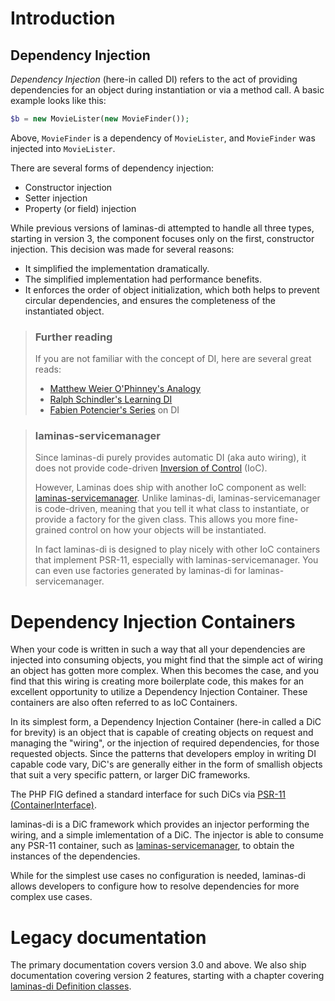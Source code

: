 # Introduction

## Dependency Injection

_Dependency Injection_ (here-in called DI) refers to the act of providing
dependencies for an object during instantiation or via a method call. A basic
example looks like this:

```php
$b = new MovieLister(new MovieFinder());
```

Above, `MovieFinder` is a dependency of `MovieLister`, and `MovieFinder` was
injected into `MovieLister`.

There are several forms of dependency injection:

- Constructor injection
- Setter injection
- Property (or field) injection

While previous versions of laminas-di attempted to handle all three types, starting
in version 3, the component focuses only on the first, constructor injection.
This decision was made for several reasons:

- It simplified the implementation dramatically.
- The simplified implementation had performance benefits.
- It enforces the order of object initialization, which both helps to prevent
  circular dependencies, and ensures the completeness of the instantiated object.

> ### Further reading
>
> If you are not familiar with the concept of DI, here are several great reads:
>
> - [Matthew Weier O'Phinney's Analogy](http://weierophinney.net/matthew/archives/260-Dependency-Injection-An-analogy.html)
> - [Ralph Schindler's Learning DI](http://ralphschindler.com/2011/05/18/learning-about-dependency-injection-and-php)
> - [Fabien Potencier's Series](http://fabien.potencier.org/article/11/what-is-dependency-injection) on DI


> ### laminas-servicemanager
>
> Since laminas-di purely provides automatic DI (aka auto wiring), it does not
> provide code-driven [Inversion of Control](https://en.wikipedia.org/wiki/Inversion_of_control) (IoC).
>
> However, Laminas does ship with another IoC component as well: [laminas-servicemanager](https://docs.laminas.dev/laminas-servicemanager/).
> Unlike laminas-di, laminas-servicemanager is code-driven, meaning that you tell it
> what class to instantiate, or provide a factory for the given class. This allows
> you more fine-grained control on how your objects will be instantiated.
>
> In fact laminas-di is designed to play nicely with other IoC containers that
> implement PSR-11, especially with laminas-servicemanager. You can even use
> factories generated by laminas-di for laminas-servicemanager.

# Dependency Injection Containers

When your code is written in such a way that all your dependencies are injected
into consuming objects, you might find that the simple act of wiring an object
has gotten more complex. When this becomes the case, and you find that this
wiring is creating more boilerplate code, this makes for an excellent
opportunity to utilize a Dependency Injection Container. These containers are also
often referred to as IoC Containers.

In its simplest form, a Dependency Injection Container (here-in called a DiC
for brevity) is an object that is capable of creating objects on request and
managing the "wiring", or the injection of required dependencies, for those
requested objects. Since the patterns that developers employ in writing DI
capable code vary, DiC's are generally either in the form of smallish objects
that suit a very specific pattern, or larger DiC frameworks.

The PHP FIG defined a standard interface for such DiCs via [PSR-11
(ContainerInterface)](http://www.php-fig.org/psr/psr-11/).

laminas-di is a DiC framework which provides an injector performing the wiring, and
a simple imlementation of a DiC. The injector is able to consume any PSR-11
container, such as [laminas-servicemanager](https://docs.laminas.dev/laminas-servicemanager/),
to obtain the instances of the dependencies.

While for the simplest use cases no configuration is needed, laminas-di allows
developers to configure how to resolve dependencies for more complex use cases.

# Legacy documentation

The primary documentation covers version 3.0 and above. We also ship
documentation covering version 2 features, starting with a chapter covering
[laminas-di Definition classes](v2/definitions.md).
